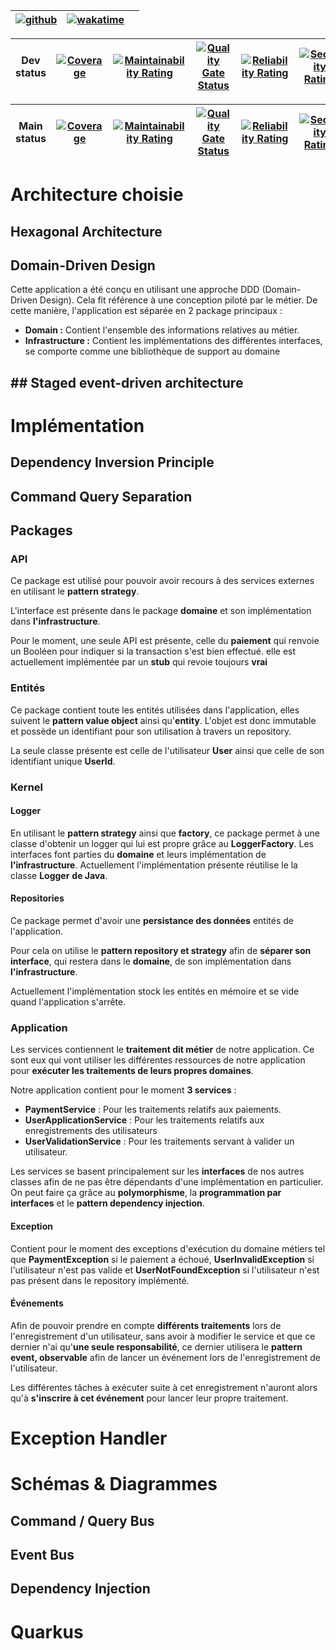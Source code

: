 | [![github](https://img.shields.io/badge/repository-github-blue)](https://github.com/Nouuu/AL-TradeMe) | [![wakatime](https://wakatime.com/badge/user/3106fbc8-c1fe-4d47-b9ce-b0514ce3fb3d/project/945bfe6c-4742-4cbe-896d-b9b5692afeca.svg)](https://wakatime.com/@Nou/projects/aqygjxcins) |     |
| ----------------------------------------------------------------------------------------------------- | ----------------------------------------------------------------------------------------------------------------------------------------------------------------------------------- | --- |

| Dev status | [![Coverage](https://sonar.nospy.fr/api/project_badges/measure?project=Nouuu_AL-TradeMe&metric=coverage&token=edc93fd166b059d5befe7e2fe22d2e0d10d9b853)](https://sonar.nospy.fr/dashboard?id=Nouuu_AL-TradeMe) | [![Maintainability Rating](https://sonar.nospy.fr/api/project_badges/measure?branch=feature%2F15-create-all-entities-and-models&project=Nouuu_AL-TradeMe&metric=sqale_rating&token=edc93fd166b059d5befe7e2fe22d2e0d10d9b853)](https://sonar.nospy.fr/dashboard?id=Nouuu_AL-TradeMe&branch=feature%2F15-create-all-entities-and-models) | [![Quality Gate Status](https://sonar.nospy.fr/api/project_badges/measure?branch=feature%2F15-create-all-entities-and-models&project=Nouuu_AL-TradeMe&metric=alert_status&token=edc93fd166b059d5befe7e2fe22d2e0d10d9b853)](https://sonar.nospy.fr/dashboard?id=Nouuu_AL-TradeMe&branch=feature%2F15-create-all-entities-and-models) | [![Reliability Rating](https://sonar.nospy.fr/api/project_badges/measure?branch=feature%2F15-create-all-entities-and-models&project=Nouuu_AL-TradeMe&metric=reliability_rating&token=edc93fd166b059d5befe7e2fe22d2e0d10d9b853)](https://sonar.nospy.fr/dashboard?id=Nouuu_AL-TradeMe&branch=feature%2F15-create-all-entities-and-models) | [![Security Rating](https://sonar.nospy.fr/api/project_badges/measure?branch=feature%2F15-create-all-entities-and-models&project=Nouuu_AL-TradeMe&metric=security_rating&token=edc93fd166b059d5befe7e2fe22d2e0d10d9b853)](https://sonar.nospy.fr/dashboard?id=Nouuu_AL-TradeMe&branch=feature%2F15-create-all-entities-and-models) |
| ---------- | -------------------------------------------------------------------------------------------------------------------------------------------------------------------------------------------------------------- | -------------------------------------------------------------------------------------------------------------------------------------------------------------------------------------------------------------------------------------------------------------------------------------------------------------------------------------- | ----------------------------------------------------------------------------------------------------------------------------------------------------------------------------------------------------------------------------------------------------------------------------------------------------------------------------------- | ---------------------------------------------------------------------------------------------------------------------------------------------------------------------------------------------------------------------------------------------------------------------------------------------------------------------------------------- | ---------------------------------------------------------------------------------------------------------------------------------------------------------------------------------------------------------------------------------------------------------------------------------------------------------------------------------- |

| Main status | [![Coverage](https://sonar.nospy.fr/api/project_badges/measure?branch=feature%2F15-create-all-entities-and-models&project=Nouuu_AL-TradeMe&metric=coverage&token=edc93fd166b059d5befe7e2fe22d2e0d10d9b853)](https://sonar.nospy.fr/dashboard?id=Nouuu_AL-TradeMe&branch=feature%2F15-create-all-entities-and-models) | [![Maintainability Rating](https://sonar.nospy.fr/api/project_badges/measure?branch=feature%2F15-create-all-entities-and-models&project=Nouuu_AL-TradeMe&metric=sqale_rating&token=edc93fd166b059d5befe7e2fe22d2e0d10d9b853)](https://sonar.nospy.fr/dashboard?id=Nouuu_AL-TradeMe&branch=feature%2F15-create-all-entities-and-models) | [![Quality Gate Status](https://sonar.nospy.fr/api/project_badges/measure?branch=feature%2F15-create-all-entities-and-models&project=Nouuu_AL-TradeMe&metric=alert_status&token=edc93fd166b059d5befe7e2fe22d2e0d10d9b853)](https://sonar.nospy.fr/dashboard?id=Nouuu_AL-TradeMe&branch=feature%2F15-create-all-entities-and-models) | [![Reliability Rating](https://sonar.nospy.fr/api/project_badges/measure?branch=feature%2F15-create-all-entities-and-models&project=Nouuu_AL-TradeMe&metric=reliability_rating&token=edc93fd166b059d5befe7e2fe22d2e0d10d9b853)](https://sonar.nospy.fr/dashboard?id=Nouuu_AL-TradeMe&branch=feature%2F15-create-all-entities-and-models) | [![Security Rating](https://sonar.nospy.fr/api/project_badges/measure?branch=feature%2F15-create-all-entities-and-models&project=Nouuu_AL-TradeMe&metric=security_rating&token=edc93fd166b059d5befe7e2fe22d2e0d10d9b853)](https://sonar.nospy.fr/dashboard?id=Nouuu_AL-TradeMe&branch=feature%2F15-create-all-entities-and-models) |
| ----------- | -------------------------------------------------------------------------------------------------------------------------------------------------------------------------------------------------------------------------------------------------------------------------------------------------------------------- | -------------------------------------------------------------------------------------------------------------------------------------------------------------------------------------------------------------------------------------------------------------------------------------------------------------------------------------- | ----------------------------------------------------------------------------------------------------------------------------------------------------------------------------------------------------------------------------------------------------------------------------------------------------------------------------------- | ---------------------------------------------------------------------------------------------------------------------------------------------------------------------------------------------------------------------------------------------------------------------------------------------------------------------------------------- | ---------------------------------------------------------------------------------------------------------------------------------------------------------------------------------------------------------------------------------------------------------------------------------------------------------------------------------- |

# Architecture choisie

## Hexagonal Architecture

## Domain-Driven Design

Cette application a été conçu en utilisant une approche DDD (Domain-Driven Design). Cela fit référence à une conception piloté par le métier. De cette manière, l'application est séparée en 2 package principaux :

- **Domain :** Contient l'ensemble des informations relatives au métier.
- **Infrastructure :** Contient les implémentations des différentes interfaces, se comporte comme une bibliothèque de support au domaine

## ## Staged event-driven architecture

# Implémentation

## Dependency Inversion Principle

## Command Query Separation

## Packages

### API

Ce package est utilisé pour pouvoir avoir recours à des services externes en utilisant le **pattern strategy**.

L'interface est présente dans le package **domaine** et son implémentation dans **l'infrastructure**.

Pour le moment, une seule API est présente, celle du **paiement** qui renvoie un Booléen pour indiquer si la transaction s'est bien effectué. elle est actuellement implémentée par un **stub** qui revoie toujours **vrai**

### Entités

Ce package contient toute les entités utilisées dans l'application, elles suivent le **pattern value object** ainsi qu'**entity**. L'objet est donc immutable et possède un identifiant pour son utilisation à travers un repository.

La seule classe présente est celle de l'utilisateur **User** ainsi que celle de son identifiant unique **UserId**.

### Kernel

#### Logger

En utilisant le **pattern strategy** ainsi que **factory**, ce package permet à une classe d'obtenir un logger qui lui est propre grâce au **LoggerFactory**. Les interfaces font parties du **domaine** et leurs implémentation de **l'infrastructure**. Actuellement l'implémentation présente réutilise le la classe **Logger** **de Java**.

#### Repositories

Ce package permet d'avoir une **persistance des données** entités de l'application. 

Pour cela on utilise le **pattern repository et strategy** afin de **séparer son interface**, qui restera dans le **domaine**, de son implémentation dans **l'infrastructure**. 

Actuellement l'implémentation stock les entités en mémoire et se vide quand l'application s'arrête. 

### Application

Les services contiennent le **traitement dit métier** de notre application. Ce sont eux qui vont utiliser les différentes ressources de notre application pour **exécuter les traitements de leurs propres domaines**. 

Notre application contient pour le moment **3 services** :

- **PaymentService** : Pour les traitements relatifs aux paiements.
- **UserApplicationService** : Pour les traitements relatifs aux enregistrements des utilisateurs
- **UserValidationService** : Pour les traitements servant à valider un utilisateur.

Les services se basent principalement sur les **interfaces** de nos autres classes afin de ne pas être dépendants d'une implémentation en particulier. On peut faire ça grâce au **polymorphisme**, la **programmation par interfaces** et le **pattern dependency injection**.

#### Exception

Contient pour le moment des exceptions d'exécution du domaine métiers tel que **PaymentException** si le paiement a échoué, **UserInvalidException** si l'utilisateur n'est pas valide et **UserNotFoundException** si l'utilisateur n'est pas présent dans le repository implémenté.

#### Événements

Afin de pouvoir prendre en compte **différents traitements** lors de l'enregistrement d'un utilisateur, sans avoir à modifier le service et que ce dernier n'ai qu'**une seule responsabilité**, ce dernier utilisera le **pattern event, observable** afin de lancer un événement lors de l'enregistrement de l'utilisateur.

Les différentes tâches à exécuter suite à cet enregistrement n'auront alors qu'à **s'inscrire à cet événement** pour lancer leur propre traitement.

# Exception Handler

# Schémas & Diagrammes

## Command / Query Bus

## Event Bus

## Dependency Injection

# Quarkus
